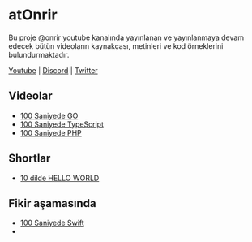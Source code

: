 # atOnrir

Bu proje @onrir youtube kanalında yayınlanan ve yayınlanmaya devam edecek bütün videoların kaynakçası, metinleri ve kod örneklerini bulundurmaktadır.

[Youtube](https://www.youtube.com/@onrir?sub_confirmation=1) | [Discord](https://discord.gg/qwNrTQKtFM) | [Twitter](https://twitter.com/onrirr)

## Videolar
- [100 Saniyede GO](https://github.com/onrirr/atOnrir/tree/main/100%20saniyede%20GO)
- [100 Saniyede TypeScript](https://github.com/onrirr/atOnrir/tree/main/100%20saniyede%20TYPESCRIPT)
- [100 Saniyede PHP](https://github.com/onrirr/atOnrir/tree/main/100%20saniyede%PHP)


## Shortlar
- [10 dilde HELLO WORLD](https://github.com/onrirr/atOnrir/tree/main/10%20dilde%20HELLO%20WORLD)

## Fikir aşamasında
- [100 Saniyede Swift](https://github.com/onrirr/atOnrir/tree/main/100%20saniyede%SWIFT)
- 
